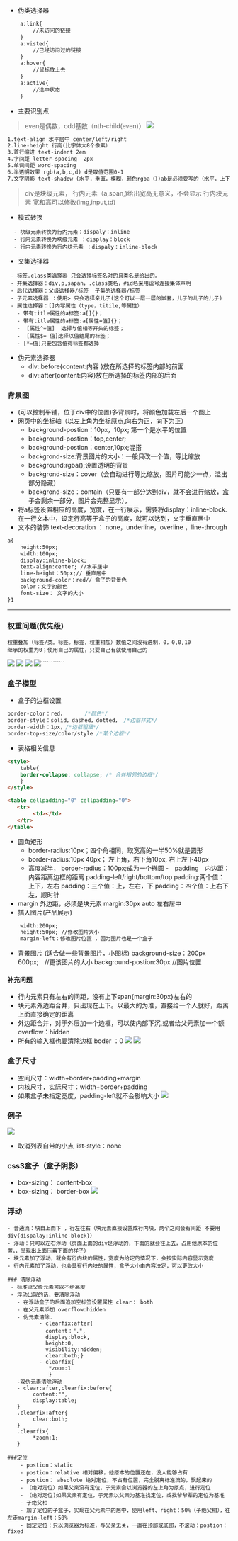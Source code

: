 - 伪类选择器
```html
    a:link{
    	//未访问的链接
    }
    a:visted{
    	//已经访问过的链接
    }
    a:hover{
    	//鼠标放上去
    }
    a:active{
    	//选中状态
    }
```
- 主要识别点
> even是偶数，odd基数（nth-child(even)）
![](./images/1.png)
```html
1.text-align 水平居中 center/left/right
2.line-height 行高(比字体大8个像素）
3.首行缩进 text-indent 2em
4.字间距 letter-spacing  2px
5.单词间距 word-spacing 
6.半透明效果 rgb(a,b,c,d) d是取值范围0-1
7.文字阴影 text-shadow (水平，垂直，模糊，颜色rgba（）)ab是必须要写的（水平，上下时），后面两个参数可以省略
```
> div是块级元素，
> 行内元素（a,span,)给出宽高无意义，不会显示
> 行内块元素  宽和高可以修改(img,input,td)
- 模式转换
```text
  - 块级元素转换为行内元素：dispaly：inline
  - 行内元素转换为块级元素 ：display：block
  - 行内元素转换为行内块元素 ：dispaly：inline-block
```
- 交集选择器
```text
 - 标签.class类选择器 只会选择标签名对的且类名是给出的。
 - 并集选择器：div,p,sapan，.class类名，#id名采用逗号连接集体声明
 - 后代选择器：父级选择器/标签  子集的选择器/标签
 - 子元素选择器 ：使用> 只会选择亲儿子(这个可以一层一层的嵌套，儿子的儿子的儿子)
 - 属性选择器：[]内写属性（type，titile,等属性）
   - 带有title属性的a标签:a[]{}；
   - 带有title属性的a标签:a[属性=值]{}；
   -  [属性^=值]  选择与值相等开头的标签；
   -  [属性$= 值]选择以值结尾的标签；
   - [*=值]只要包含值得标签都选择
```
- 伪元素选择器
  - div::before{content:内容 }放在所选择的标签内部的前面
  - div::after{content:内容}放在所选择的标签内部的后面
### 背景图
- (可以控制平铺，位于div中的位置)多背景时，将颜色加载左后一个图上
- 网页中的坐标轴（以左上角为坐标原点,向右为正，向下为正）
   - background-postion：10px，10px; 第一个是水平的位置
   - background-postion：top,center;
   - background-postion：center,10px;混搭
   - backgrond-size:背景图片的大小：一般只改一个值，等比缩放
   - background:rgba();设置透明的背景
   - backgrond-size：cover（会自动进行等比缩放，图片可能少一点，溢出部分隐藏）
   - backgrond-size：contain（只要有一部分达到div，就不会进行缩放，盒子会剩余一部分，图片会完整显示），
- 将a标签设置相应的高度，宽度，在一行展示，需要将display：inline-block.
   在一行文本中，设定行高等于盒子的高度，就可以达到，文字垂直居中
- 文本的装饰 text-decoration ： none，underline，overline ，line-through

```html
a{
    height:50px;
    width:100px;
    display:inline-block;
    text-align:center; //水平居中
    line-height：50px;// 垂直居中
    background-color：red// 盒子的背景色
    color：文字的颜色
    font-size： 文字的大小
}1
```
---
### 权重问题(优先级)
```text
权重叠加（标签/类。标签。标签，权重相加）数值之间没有进制，0，0,0,10
继承的权重为0；使用自己的属性，只要自己有就使用自己的
```
![](./images/2.png)
![](./images/4.png)
![](./images/5.png)
![](./images/6.png)````````````

###  盒子模型
- 盒子的边框设置
```css
border-color：red，      /*颜色*/
border-style：solid，dashed，dotted， /*边框样式*/
border-width：1px，/*边框粗细*/
border-top-size/color/style /*某个边框*/ 
```
- 表格相关信息
```html
<style>
    table{
    border-collapse: collapse; /* 合并相邻的边框*/
    }
</style>

<table cellpadding="0" cellpadding="0">
   <tr>
        <td></td>
   </tr>
</table>
```
- 圆角矩形
    - border-radius:10px；四个角相同，取宽高的一半50%就是圆形
    - border-radius:10px 40px； 左上角，右下角10px, 右上左下40px
    - 高度减半， border-radius：100px;成为一个椭圆
-　padding　内边距；内容距离边框的距离
    padding-left/right/bottom/top
    padding:两个值：上下，左右
    padding：三个值：上，左右，下
    padding：四个值：上右下左，顺时针
- margin 外边距，必须是块元素
    margin:30px auto 左右居中
- 插入图片(产品展示)
```html
    width:200px;
    height:50px; //修改图片大小
    margin-left：修改图片位置 ，因为图片也是一个盒子

```   
- 背景图片 (适合做一些背景图片，小图标)
  background-size：200px 600px;　//更该图片的大小
  background-postion:30px //图片位置
  
  
#### 补充问题
  - 行内元素只有左右的间距，没有上下span{margin:30px}左右的
  - 块元素外边距合并，只出现在上下。以最大的为准，直接给一个人就好，距离上面直接确定的距离
  - 外边距合并，对于外层加一个边框，可以使内部下沉,或者给父元素加一个额overflow：hidden
  - 所有的输入框也要清除边框 boder ：0
  ![](./images/8.png)
  ![](./images/9.png)
### 盒子尺寸 
   - 空间尺寸：width+border+padding+margin
   - 内核尺寸，实际尺寸：width+border+padding
   - 如果盒子未指定宽度，padding-left就不会影响大小
   ![](./images/7.png)
 ### 例子
 ![](./images/10.png)
 - 取消列表自带的小点 list-style：none
 
 
### css3盒子（盒子阴影）
 - box-sizing： content-box
 - box-sizing： border-box
![](./images/11.png)

### 浮动
```text
- 普通流：块自上而下 ，行左往右（块元素直接设置成行内块，两个之间会有间距 不要用div{dispalay:inline-block}）
- 浮动：只可以左右浮动（页面上面的div是浮动的，下面的就会往上去，占用他原本的位置，，呈现出上面压着下面的样子）
- 块元素加了浮动，就会有行内块的属性，宽度为给定的情况下，会按实际内容显示宽度
- 行内元素加了浮动，也会具有行内块的属性，盒子大小由内容决定，可以更改大小

### 清除浮动
 - 标准流父级元素可以不给高度
 - 浮动出现的话，要清除浮动 
   - 在浮动盒子的后面追加空标签设置属性 clear： both
   - 在父元素添加 overflow:hidden
   - 伪元素清除.
          - clearfix:after{
            content：".",
            display:block,
            height:0,
            visibility:hidden;
            clear:both;}
          - clearfix{
             *zoom:1
             }
   -双伪元素清除浮动
   - clear:after,clearfix:before{
        content:"",
        display:table;
   }
   .clearfix:after{
        clear:both;
   }
   .clearfix{
        *zoom:1;
   }
   
###定位
    - postion：static
    - postion：relative 相对偏移，他原本的位置还在，没人能够占有
    - postion： absolote 绝对定位，不占有位置，完全脱离标准流的，飘起来的    
    - （绝对定位）如果父亲没有定位，子元素会以浏览器的左上角为原点，进行定位
    - （绝对定位)如果父亲有定位，子元素以父亲为基准找定位，或找爷爷辈的定位为基准
    - 子绝父相
    - 加了定位的子盒子，实现在父元素中的居中，使用left、right：50%（子绝父相），往左走margin-left：50%
    - 固定定位：只以浏览器为标准，与父亲无关，一直在顶部或底部，不滚动：postion：fixed
    
        